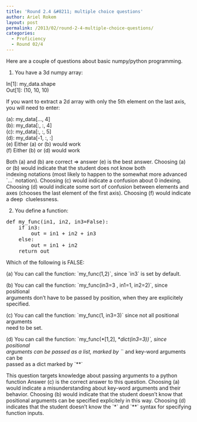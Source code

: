 ```yaml
---
title: 'Round 2.4 &#8211; multiple choice questions'
author: Ariel Rokem
layout: post
permalink: /2013/02/round-2-4-multiple-choice-questions/
categories:
  - Proficiency
  - Round 02/4
---
```

Here are a couple of questions about basic numpy/python programming.

1. You have a 3d numpy array:

In[1]: my_data.shape  
Out[1]: (10, 10, 10)

If you want to extract a 2d array with only the 5th element on the last axis, you will need to enter:

(a): my_data[&#8230;, 4]  
(b): my_data[:, :, 4]  
(c): my_data[:, :, 5]  
(d): my_data[-1, :, :]  
(e) Either (a) or (b) would work  
(f) Either (b) or (d) would work

Both (a) and (b) are correct => answer (e) is the best answer. Choosing (a) or (b) would indicate that the student does not know both indexing notations (most likely to happen to the somewhat more advanced \`&#8230;\` notation). Choosing (c) would indicate a confusion about 0 indexing. Choosing (d) would indicate some sort of confusion between elements and axes (chooses the last element of the first axis). Choosing (f) would indicate a deep  cluelessness.

2. You define a function:

<pre>def my_func(in1, in2, in3=False):
    if in3:
        out = in1 + in2 + in3
    else:
        out = in1 + in2
    return out
</pre>

Which of the following is FALSE:

(a) You can call the function: \`my_func(1,2)\`, since \`in3\` is set by default.

(b) You can call the function: \`my_func(in3=3 , in1=1, in2=2)\`, since positional  
arguments don&#8217;t have to be passed by position, when they are explicitely specified.

(c) You can call the function: \`my_func(1, in3=3)\` since not all positional arguments  
need to be set.

(d) You can call the function: \`my_func(\*[1,2], \**dict(in3=3))\`, since positional  
arguments can be passed as a list, marked by \`*\` and key-word arguments can be  
passed as a dict marked by \`**\`

This question targets knowledge about passing arguments to a python function Answer (c) is the correct answer to this question. Choosing (a) would indicate a misunderstanding about key-word arguments and their behavior. Choosing (b) would indicate that the student doesn&#8217;t know that positional arguments can be specified explicitely in this way. Choosing (d) indicates that the student doesn&#8217;t know the \`\*\` and \`\**\` syntax for specifying function inputs.